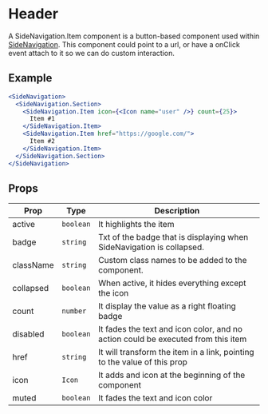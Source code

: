 # Header

A SideNavigation.Item component is a button-based component used within [SideNavigation](../README.md).
This component could point to a url, or have a onClick event attach to it so we can do custom interaction.

## Example

```jsx
<SideNavigation>
  <SideNavigation.Section>
    <SideNavigation.Item icon={<Icon name="user" />} count={25}>
      Item #1
    </SideNavigation.Item>
    <SideNavigation.Item href="https://google.com/">
      Item #2
    </SideNavigation.Item>
  </SideNavigation.Section>
</SideNavigation>
```

## Props

| Prop      | Type      | Description                                                                      |
| --------- | --------- | -------------------------------------------------------------------------------- |
| active    | `boolean` | It highlights the item                                                           |
| badge     | `string`  | Txt of the badge that is displaying when SideNavigation is collapsed.            |
| className | `string`  | Custom class names to be added to the component.                                 |
| collapsed | `boolean` | When active, it hides everything except the icon                                 |
| count     | `number`  | It display the value as a right floating badge                                   |
| disabled  | `boolean` | It fades the text and icon color, and no action could be executed from this item |
| href      | `string`  | It will transform the item in a link, pointing to the value of this prop         |
| icon      | `Icon`    | It adds and icon at the beginning of the component                               |
| muted     | `boolean` | It fades the text and icon color                                                 |
